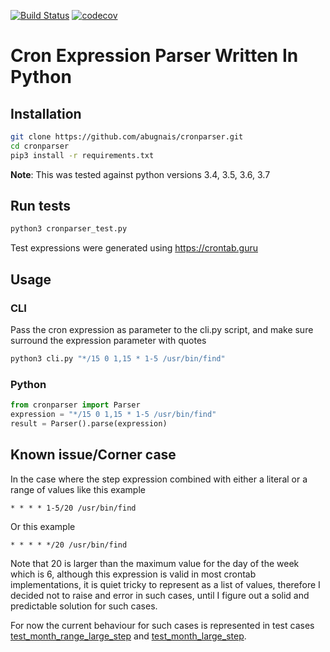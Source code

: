 [![Build Status](https://travis-ci.org/abugnais/cronparser.svg?branch=master)](https://travis-ci.org/abugnais/cronparser) 
[![codecov](https://codecov.io/gh/abugnais/cronparser/branch/master/graph/badge.svg)](https://codecov.io/gh/abugnais/cronparser)


Cron Expression Parser Written In Python
========================================

## Installation
```bash
git clone https://github.com/abugnais/cronparser.git
cd cronparser
pip3 install -r requirements.txt
```
**Note**: This was tested against python versions 3.4, 3.5, 3.6, 3.7

## Run tests
```bash
python3 cronparser_test.py
```
Test expressions were generated using https://crontab.guru

## Usage

### CLI
Pass the cron expression as parameter to the cli.py script, and make sure surround the expression parameter with quotes
```bash
python3 cli.py "*/15 0 1,15 * 1-5 /usr/bin/find"
```

### Python

```python
from cronparser import Parser
expression = "*/15 0 1,15 * 1-5 /usr/bin/find"
result = Parser().parse(expression)
```

## Known issue/Corner case
In the case where the step expression combined with either a literal or a range of values like this example
```
* * * * 1-5/20 /usr/bin/find
```
Or this example
```
* * * * */20 /usr/bin/find
```
Note that 20 is larger than the maximum value for the day of the week which is 6, although this expression is valid in most crontab implementations, it is quiet tricky to represent as a list of values, therefore I decided not to raise and error in such cases, until I figure out a solid and predictable solution for such cases.

For now the current behaviour for such cases is represented in test cases 
[test_month_range_large_step](https://github.com/abugnais/cronparser/blob/master/cronparser_test.py#L119)
and 
[test_month_large_step](https://github.com/abugnais/cronparser/blob/master/cronparser_test.py#L123).
